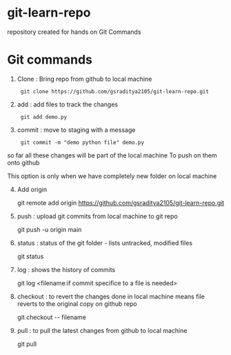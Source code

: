 # git-learn-repo
repository created for  hands on Git Commands

# Git commands
1. Clone : Bring repo from github to local machine 

        git clone https://github.com/gsraditya2105/git-learn-repo.git
        
2. add : add files to track the changes 

        git add demo.py
        
3. commit : move to staging with a message 

        git commit -m "demo python file" demo.py


so far all these changes will be part of the local machine 
To push on them onto github 

This option is only when we have completely new folder on local machine

4. Add origin

    git remote add origin https://github.com/gsraditya2105/git-learn-repo.git

5. push : upload git commits from local machine to git repo

    git push -u origin main
    
6. status : status of the git folder - lists untracked, modified files 

    git status
    
7. log : shows the history of commits 

    git log <filename:if commit specifice to a file is needed>

8. checkout : to revert the changes done in local machine means file reverts to the original copy on github repo 

    git checkout -- filename
    
9. pull : to pull the latest changes from github to local machine 

    git pull 
